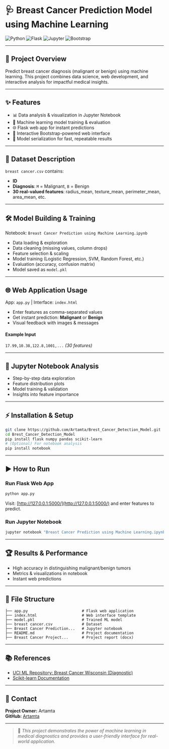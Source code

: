 # 🩺 Breast Cancer Prediction Model using Machine Learning

![Python](https://img.shields.io/badge/Python-3.8%2B-blue?logo=python)
![Flask](https://img.shields.io/badge/Flask-Web%20App-green?logo=flask)
![Jupyter](https://img.shields.io/badge/Jupyter-Notebook-orange?logo=jupyter)
![Bootstrap](https://img.shields.io/badge/Bootstrap-5-purple?logo=bootstrap)

---

## 🚀 Project Overview

Predict breast cancer diagnosis (malignant or benign) using machine learning. This project combines data science, web development, and interactive analysis for impactful medical insights.

---

## ✨ Features

- 📊 Data analysis & visualization in Jupyter Notebook
- 🤖 Machine learning model training & evaluation
- 🌐 Flask web app for instant predictions
- 🎨 Interactive Bootstrap-powered web interface
- 💾 Model serialization for fast, repeatable results

---

## 📁 Dataset Description

`breast cancer.csv` contains:

- **ID**
- **Diagnosis**: `M` = Malignant, `B` = Benign
- **30 real-valued features**: radius_mean, texture_mean, perimeter_mean, area_mean, etc.

---

## 🛠️ Model Building & Training

Notebook: `Breast Cancer Prediction using Machine Learning.ipynb`

- Data loading & exploration
- Data cleaning (missing values, column drops)
- Feature selection & scaling
- Model training (Logistic Regression, SVM, Random Forest, etc.)
- Evaluation (accuracy, confusion matrix)
- Model saved as `model.pkl`

---

## 🌐 Web Application Usage

App: `app.py` | Interface: `index.html`

- Enter features as comma-separated values
- Get instant prediction: **Malignant** or **Benign**
- Visual feedback with images & messages

#### Example Input

`17.99,10.38,122.8,1001,...` _(30 features)_

---

## 📒 Jupyter Notebook Analysis

- Step-by-step data exploration
- Feature distribution plots
- Model training & validation
- Insights into feature importance

---

## ⚡ Installation & Setup

```bash
git clone https://github.com/Artamta/Brest_Cancer_Detection_Model.git
cd Brest_Cancer_Detection_Model
pip install flask numpy pandas scikit-learn
# (Optional) For notebook analysis
pip install notebook
```

---

## ▶️ How to Run

### Run Flask Web App

```bash
python app.py
```

Visit: [http://127.0.0.1:5000/](http://127.0.0.1:5000/) and enter features to predict.

### Run Jupyter Notebook

```bash
jupyter notebook "Breast Cancer Prediction using Machine Learning.ipynb"
```

---

## 🏆 Results & Performance

- High accuracy in distinguishing malignant/benign tumors
- Metrics & visualizations in notebook
- Instant web predictions

---

## 📂 File Structure

```
├── app.py                        # Flask web application
├── index.html                    # Web interface template
├── model.pkl                     # Trained ML model
├── breast cancer.csv             # Dataset
├── Breast Cancer Prediction...   # Jupyter notebook
├── README.md                     # Project documentation
├── Breast Cancer Project...      # Project report (docx)
```

---

## 📚 References

- [UCI ML Repository: Breast Cancer Wisconsin (Diagnostic)](<https://archive.ics.uci.edu/ml/datasets/Breast+Cancer+Wisconsin+(Diagnostic)>)
- [Scikit-learn Documentation](https://scikit-learn.org/stable/)

---

## 💬 Contact

**Project Owner:** Artamta  
**GitHub:** [Artamta](https://github.com/Artamta)

---

> 🧠 _This project demonstrates the power of machine learning in medical diagnostics and provides a user-friendly interface for real-world application._
